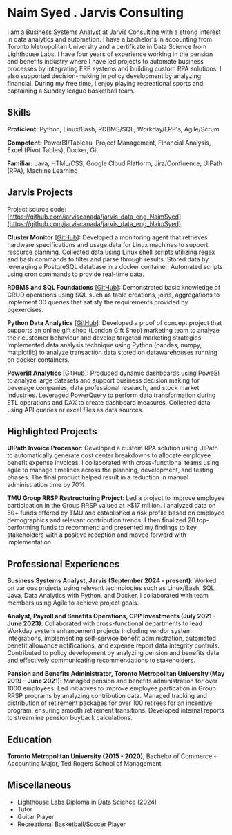 # Naim Syed . Jarvis Consulting

I am a Business Systems Analyst at Jarvis Consulting with a strong interest in data analytics and automation. I have a bachelor's in accounting from Toronto Metropolitan University and a certificate in Data Science from Lighthouse Labs. I have four years of experience working in the pension and benefits industry where I have led projects to automate business processes by integrating ERP systems and building custom RPA solutions. I also supported decision-making in policy development by analyzing financial. During my free time, I enjoy playing recreational sports and captaining a Sunday league basketball team.

## Skills

**Proficient:** Python, Linux/Bash, RDBMS/SQL, Workday/ERP's, Agile/Scrum

**Competent:** PowerBI/Tableau, Project Management, Financial Analysis, Excel (Pivot Tables), Docker, Git

**Familiar:** Java, HTML/CSS, Google Cloud Platform, Jira/Confluence, UIPath (RPA), Machine Learning

## Jarvis Projects

Project source code: [https://github.com/jarviscanada/jarvis_data_eng_NaimSyed](https://github.com/jarviscanada/jarvis_data_eng_NaimSyed)


**Cluster Monitor** [[GitHub](https://github.com/jarviscanada/jarvis_data_eng_NaimSyed/tree/master/linux_sql)]: Developed a monitoring agent that retrieves hardware specifications and usage data for Linux machines to support resource planning. Collected data using Linux shell scripts utilizing regex and bash commands to filter and parse through results. Stored data by leveraging a PostgreSQL database in a docker container. Automated scripts using cron commands to provide real-time data.

**RDBMS and SQL Foundations** [[GitHub](https://github.com/jarviscanada/jarvis_data_eng_NaimSyed/tree/master/rdmbs_sql)]: Demonstrated basic knowledge of CRUD operations using SQL such as table creations, joins, aggregations to implement 30 queries that satisfy the requirements provided by pgexercises.

**Python Data Analytics** [[GitHub](https://github.com/jarviscanada/jarvis_data_eng_NaimSyed/tree/master/python_data_anlytics)]: Developed a proof of concept project that supports an online gift shop (London Gift Shop) marketing team to analyze their customer behaviour and develop targeted marketing strategies. Implemented data analysis technique using Python (pandas, numpy, matplotlib) to analyze transaction data stored on datawarehouses running on docker containers.

**PowerBI Analytics** [[GitHub](https://github.com/jarviscanada/jarvis_data_eng_NaimSyed/tree/master/power_bi)]: Produced dynamic dashboards using PoweBI to analyze large datasets and support business decision making for beverage companies, data professional research, and stock market industries. Leveraged PowerQuery to perform data transformation during ETL operations and DAX to create dashboard measures. Collected data using API queries or excel files as data sources.


## Highlighted Projects
**UIPath Invoice Processor**: Developed a custom RPA solution using UIPath to automatically generate cost center breakdowns to allocate employee benefit expense invoices. I collaborated with cross-functional teams using agile to manage timelines across the planning, development, and testing phases. The final product helped result in a reduction in manual administration time by 70%.

**TMU Group RRSP Restructuring Project**: Led a project to improve employee participation in the Group RRSP valued at >$17 million. I analyzed data on 50+ funds offered by TMU and established a risk profile based on employee demographics and relevant contribution trends. I then finalized 20 top-performing funds to recommend and presented my findings to key stakeholders with a positive reception and moved forward with implementation.


## Professional Experiences

**Business Systems Analyst, Jarvis (September 2024 - present)**: Worked on various projects using relevant technologies such as Linux/Bash, SQL, Java, Data Analytics with Python, and Docker. I collaborated with team members using Agile to achieve project goals.

**Analyst, Payroll and Benefits Operations, CPP Investments (July 2021 - June 2023)**: Collaborated with cross-functional departments to lead Workday system enhancement projects including vendor system integrations, implementing self-service benefit administration, automated benefit allowance notifications, and expense report data integrity controls. Contributed to policy development by analyzing pension and benefits data and effectively communicating recommendations to stakeholders.

**Pension and Benefits Administrator, Toronto Metropolitan University (May 2019 - June 2021)**: Managed pension and benefits administration for over 1000 employees. Led initiatives to improve employee partication in Group RRSP programs by analyzing contribution data. Managed tracking and distribution of retirement packages for over 100 retirees for an incentive program, ensuring smooth retirement transitions. Developed internal reports to streamline pension buyback calculations.


## Education
**Toronto Metropolitan University (2015 - 2020)**, Bachelor of Commerce - Accounting Major, Ted Rogers School of Management


## Miscellaneous
- Lighthouse Labs Diploma in Data Science (2024)
- Tutor
- Guitar Player
- Recreational Basketball/Soccer Player